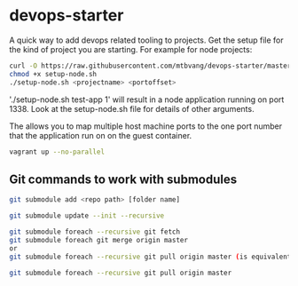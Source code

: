 # devops-starter

A quick way to add devops related tooling to projects. Get the setup file for the kind of project you are starting. For example for node projects:

```sh
curl -O https://raw.githubusercontent.com/mtbvang/devops-starter/master/setup-node.sh
chmod +x setup-node.sh
./setup-node.sh <projectname> <portoffset>
```

'./setup-node.sh test-app 1' will result in a node application running on port 1338. Look at the setup-node.sh file for details of other arguments. 

The <portoffset> allows you to map multiple host machine ports to the one port number that the application run on on the guest container.

```sh
vagrant up --no-parallel
```

## Git commands to work with submodules

```sh
git submodule add <repo path> [folder name]

git submodule update --init --recursive

git submodule foreach --recursive git fetch
git submodule foreach git merge origin master
or
git submodule foreach --recursive git pull origin master (is equivalent to a fetch and then merge)

git submodule foreach --recursive git pull origin master


```

